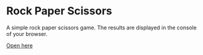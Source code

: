 # Rock Paper Scissors

A simple rock paper scissors game.
The results are displayed in the console of your browser.

[Open here](https://kristijanxo.github.io/odin-rock-paper-scissors/)
